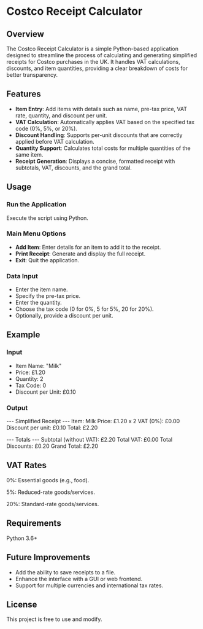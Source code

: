 # Costco Receipt Calculator

## Overview

The Costco Receipt Calculator is a simple Python-based application designed to streamline the process of calculating and generating simplified receipts for Costco purchases in the UK. It handles VAT calculations, discounts, and item quantities, providing a clear breakdown of costs for better transparency.

## Features

- **Item Entry**: Add items with details such as name, pre-tax price, VAT rate, quantity, and discount per unit.
- **VAT Calculation**: Automatically applies VAT based on the specified tax code (0%, 5%, or 20%).
- **Discount Handling**: Supports per-unit discounts that are correctly applied before VAT calculation.
- **Quantity Support**: Calculates total costs for multiple quantities of the same item.
- **Receipt Generation**: Displays a concise, formatted receipt with subtotals, VAT, discounts, and the grand total.

## Usage

### Run the Application

Execute the script using Python.

### Main Menu Options

- **Add Item**: Enter details for an item to add it to the receipt.
- **Print Receipt**: Generate and display the full receipt.
- **Exit**: Quit the application.

### Data Input

- Enter the item name.
- Specify the pre-tax price.
- Enter the quantity.
- Choose the tax code (0 for 0%, 5 for 5%, 20 for 20%).
- Optionally, provide a discount per unit.

## Example

### Input

- Item Name: "Milk"
- Price: £1.20
- Quantity: 2
- Tax Code: 0
- Discount per Unit: £0.10

### Output

--- Simplified Receipt ---
Item: Milk
  Price: £1.20 x 2
  VAT (0%): £0.00
  Discount per unit: £0.10
  Total: £2.20

--- Totals ---
Subtotal (without VAT): £2.20
Total VAT: £0.00
Total Discounts: £0.20
Grand Total: £2.20

## VAT Rates

0%: Essential goods (e.g., food).

5%: Reduced-rate goods/services.

20%: Standard-rate goods/services.

## Requirements

Python 3.6+

## Future Improvements

- Add the ability to save receipts to a file.
- Enhance the interface with a GUI or web frontend.
- Support for multiple currencies and international tax rates.

## License

This project is free to use and modify.
